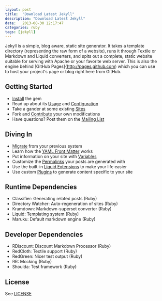 ```yaml
---
layout: post
title:  "Download Latest Jekyll"
description: "Download Latest Jekyll"
date:   2013-08-30 12:17:47
categories: ruby
tags: [jekyll]
---
```


Jekyll is a simple, blog aware, static site generator. It takes a template directory (representing the raw form of a website), 
runs it through Textile or Markdown and Liquid converters, and spits out a complete, static website suitable for serving with Apache or your favorite web server. 
This is also the engine behind 
<span class="label label-danger">[GitHub Pages]{http://pages.github.com)</span> which you can use to host your project's page or blog right here from GitHub.



## Getting Started

* [Install](http://jekyllrb.com/docs/installation/ "Installing jekyll") the gem
* Read up about its [Usage](http://jekyllrb.com/docs/usage/ "Usage") and [Configuration](http://jekyllrb.com/docs/configuration/ "Configuration")
* Take a gander at some existing [Sites](http://wiki.github.com/mojombo/jekyll/sites "Sites")
* Fork and [Contribute](https://github.com/mojombo/jekyll/blob/master/CONTRIBUTING.md "Contribute") your own modifications
* Have questions? Post them on the [Mailing List](http://groups.google.com/group/jekyll-rb "Mailing List")

## Diving In

* [Migrate](http://jekyllrb.com/docs/migrations/ "Migrate") from your previous system
* Learn how the [YAML Front Matter](http://jekyllrb.com/docs/frontmatter/ "YAML Front Matter") works
* Put information on your site with [Variables](http://jekyllrb.com/docs/variables/ "Variables")
* Customize the [Permalinks](http://jekyllrb.com/docs/permalinks/ "Permalinks") your posts are generated with
* Use the built-in [Liquid Extensions](http://jekyllrb.com/docs/templates/ "Liquid Extensions") to make your life easier
* Use custom [Plugins](http://jekyllrb.com/docs/plugins/ "Plugins") to generate content specific to your site

## Runtime Dependencies

* Classifier: Generating related posts (Ruby)
* Directory Watcher: Auto-regeneration of sites (Ruby)
* Kramdown: Markdown-superset converter (Ruby)
* Liquid: Templating system (Ruby)
* Maruku: Default markdown engine (Ruby)

## Developer Dependencies

* RDiscount: Discount Markdown Processor (Ruby)
* RedCloth: Textile support (Ruby)
* RedGreen: Nicer test output (Ruby)
* RR: Mocking (Ruby)
* Shoulda: Test framework (Ruby)

## License

See [LICENSE](https://github.com/mojombo/jekyll/blob/master/LICENSE "LICENSE")